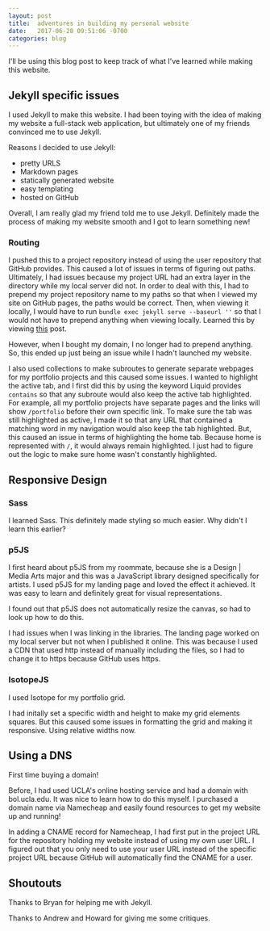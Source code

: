 ```yaml
---
layout: post
title:  adventures in building my personal website
date:   2017-06-28 09:51:06 -0700
categories: blog
---
```

I'll be using this blog post to keep track of what I've learned while making this website.

## Jekyll specific issues
I used Jekyll to make this website. I had been toying with the idea of making my website a full-stack web application, but ultimately one of my friends convinced me to use Jekyll.

Reasons I decided to use Jekyll:
* pretty URLS
* Markdown pages
* statically generated website
* easy templating
* hosted on GitHub

Overall, I am really glad my friend told me to use Jekyll. Definitely made the process of making my website smooth and I got to learn something new!

### Routing
I pushed this to a project repository instead of using the user repository that GitHub provides. This caused a lot of issues in terms of figuring out paths.
Ultimately, I had issues because my project URL had an extra layer in the directory while my local server did not.
In order to deal with this, I had to prepend my project repository name to my paths so that when I viewed my site on GitHub pages, the paths would be correct.
Then, when viewing it locally, I would have to run `bundle exec jekyll serve --baseurl ''` so that I would not have to prepend anything when viewing locally.
Learned this by viewing [this](https://github.com/jekyll/jekyll/issues/332) post.

However, when I bought my domain, I no longer had to prepend anything. So, this ended up just being an issue while I hadn't launched my website.

I also used collections to make subroutes to generate separate webpages for my portfolio projects and this caused some issues.
I wanted to highlight the active tab, and I first did this by using the keyword Liquid provides `contains` so that any subroute would also keep the active tab highlighted.
For example, all my portfolio projects have separate pages and the links will show `/portfolio` before their own specific link.
To make sure the tab was still highlighted as active, I made it so that any URL that contained a matching word in my navigation would also keep the tab highlighted.
But, this caused an issue in terms of highlighting the home tab. Because home is represented with `/`, it would always remain highlighted.
I just had to figure out the logic to make sure home wasn't constantly highlighted.

## Responsive Design
### Sass
I learned Sass. This definitely made styling so much easier. Why didn't I learn this earlier?

### p5JS
I first heard about p5JS from my roommate, because she is a Design | Media Arts major and this was a JavaScript library designed specifically for artists.
I used p5JS for my landing page and loved the effect it achieved. It was easy to learn and definitely great for visual representations.

I found out that p5JS does not automatically resize the canvas, so had to look up how to do this.

I had issues when I was linking in the libraries. The landing page worked on my local server but not when I published it online.
This was because I used a CDN that used http instead of manually including the files, so I had to change it to https because GitHub uses https.

### IsotopeJS
I used Isotope for my portfolio grid.

I had initally set a specific width and height to make my grid elements squares. But this caused some issues in formatting the grid and making it responsive.
Using relative widths now.

## Using a DNS
First time buying a domain!

Before, I had used UCLA's online hosting service and had a domain with bol.ucla.edu. It was nice to learn how to do this myself.
I purchased a domain name via Namecheap and easily found resources to get my website up and running!

In adding a CNAME record for Namecheap, I had first put in the project URL for the repository holding my website instead of using my own user URL.
I figured out that you only need to use your user URL instead of the specific project URL because GitHub will automatically find the CNAME for a user.

## Shoutouts
Thanks to Bryan for helping me with Jekyll.

Thanks to Andrew and Howard for giving me some critiques.